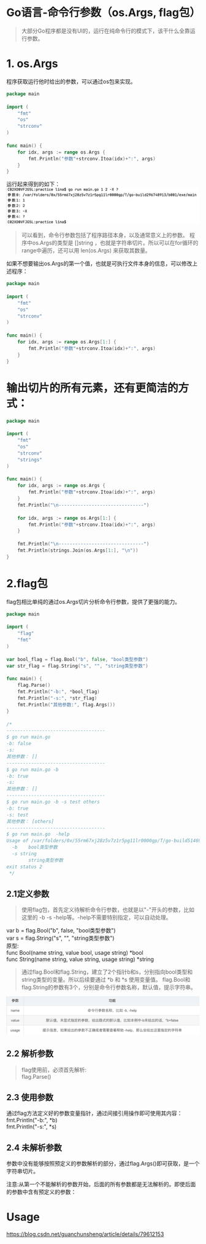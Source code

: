 Go语言-命令行参数（os.Args, flag包）
======

> 大部分Go程序都是没有UI的，运行在纯命令行的模式下，该干什么全靠运行参数。

# 1. os.Args
程序获取运行他时给出的参数，可以通过os包来实现。
```go
package main

import (
	"fmt"
	"os"
	"strconv"
)

func main() {
	for idx, args := range os.Args {
		fmt.Println("参数"+strconv.Itoa(idx)+":", args)
	}
}
```
运行起来得到的如下：
   ![args](http://github.com/xidianlina/go_practice/raw/master/picture/args.jpg)
> 可以看到，命令行参数包括了程序路径本身，以及通常意义上的参数。
> 程序中os.Args的类型是 []string ，也就是字符串切片。所以可以在for循环的range中遍历，还可以用 len(os.Args) 来获取其数量。

如果不想要输出os.Args的第一个值，也就是可执行文件本身的信息，可以修改上述程序：
```go
package main

import (
	"fmt"
	"os"
	"strconv"
)

func main() {
	for idx, args := range os.Args[1:] {
		fmt.Println("参数"+strconv.Itoa(idx)+":", args)
	}
}
```

# 输出切片的所有元素，还有更简洁的方式：
```go
package main

import (
	"fmt"
	"os"
	"strconv"
	"strings"
)

func main() {
	for idx, args := range os.Args {
		fmt.Println("参数"+strconv.Itoa(idx)+":", args)
	}
	fmt.Println("\n-------------------------------")

	for idx, args := range os.Args[1:] {
		fmt.Println("参数"+strconv.Itoa(idx)+":", args)
	}

	fmt.Println("\n-------------------------------")
	fmt.Println(strings.Join(os.Args[1:], "\n"))
}
```

# 2.flag包
flag包相比单纯的通过os.Args切片分析命令行参数，提供了更强的能力。
```go
package main

import (
	"flag"
	"fmt"
)

var bool_flag = flag.Bool("b", false, "bool类型参数")
var str_flag = flag.String("s", "", "string类型参数")

func main() {
	flag.Parse()
	fmt.Println("-b:", *bool_flag)
	fmt.Println("-s:", *str_flag)
	fmt.Println("其他参数:", flag.Args())
}

/*
------------------------------------
$ go run main.go
-b: false
-s:
其他参数： []
------------------------------------
$ go run main.go -b
-b: true
-s:
其他参数： []
------------------------------------
$ go run main.go -b -s test others
-b: true
-s: test
其他参数： [others]
------------------------------------
$ go run main.go  -help
Usage of /var/folders/0x/55rm67xj28z5v7z1r5pg11lr0000gp/T/go-build514692984/b001/exe/main:
  -b	bool类型参数
  -s string
    	string类型参数
exit status 2
 */
```

## 2.1定义参数
> 使用flag包，首先定义待解析命令行参数，也就是以"-"开头的参数，比如这里的 -b -s -help等。-help不需要特别指定，可以自动处理。

var b = flag.Bool("b", false, "bool类型参数")   
var s = flag.String("s", "", "string类型参数")  
原型:     
func Bool(name string, value bool, usage string) *bool  
func String(name string, value string, usage string) *string

> 通过flag.Bool和flag.String，建立了2个指针b和s，分别指向bool类型和string类型的变量。所以后续要通过 *b 和 *s 使用变量值。
  flag.Bool和flag.String的参数有3个，分别是命令行参数名称，默认值，提示字符串。

   ![flag](http://github.com/xidianlina/go_practice/raw/master/picture/flag.png)

## 2.2 解析参数
> flag使用前，必须首先解析:   
flag.Parse()

## 2.3 使用参数
通过flag方法定义好的参数变量指针，通过间接引用操作即可使用其内容：  
fmt.Println("-b:", *b)  
fmt.Println("-s:", *s)

## 2.4 未解析参数
参数中没有能够按照预定义的参数解析的部分，通过flag.Args()即可获取，是一个字符串切片。

注意:从第一个不能解析的参数开始，后面的所有参数都是无法解析的。即使后面的参数中含有预定义的参数：

# Usage
https://blog.csdn.net/guanchunsheng/article/details/79612153
